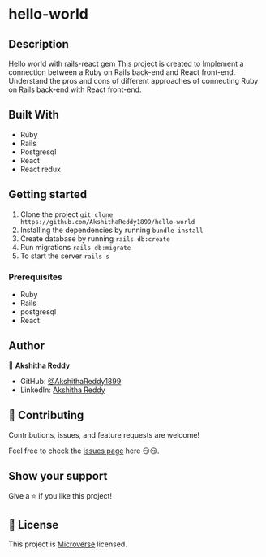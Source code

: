 # hello-world

## Description

Hello world with rails-react gem
This project is created to Implement a connection between a Ruby on Rails back-end and React front-end.
Understand the pros and cons of different approaches of connecting Ruby on Rails back-end with React front-end.

## Built With

- Ruby
- Rails
- Postgresql
- React
- React redux

## Getting started

1. Clone the project `git clone https://github.com/AkshithaReddy1899/hello-world`
2. Installing the dependencies by running `bundle install`
3. Create database by running `rails db:create`
4. Run migrations `rails db:migrate`
5. To start the server `rails s`

### Prerequisites

- Ruby
- Rails
- postgresql
- React

## Author

👤 **Akshitha Reddy**

- GitHub: [@AkshithaReddy1899](https://github.com/AkshithaReddy1899)
- LinkedIn: [Akshitha Reddy](https://www.linkedin.com/in/akshitha-reddy-716944198/)

## 🤝 Contributing

Contributions, issues, and feature requests are welcome!

Feel free to check the [issues page](https://github.com/AkshithaReddy1899/hello-worl/issues) here 😏😏.

## Show your support

Give a ⭐️ if you like this project!

## 📝 License

This project is [Microverse](https://www.microverse.org/) licensed.
